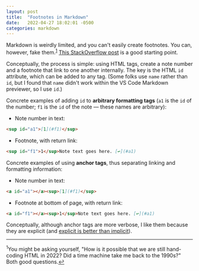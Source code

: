 ```yaml
---
layout: post
title:  "Footnotes in Markdown"
date:   2022-04-27 18:02:01 -0500
categories: markdown
---
```

Markdown is weirdly limited, and you can't easily create footnotes. You can, however, fake them.<a id="a1"></a><sup>[1](#f1)</sup> [This StackOverflow post](https://stackoverflow.com/questions/25579868/how-to-add-footnotes-to-github-flavoured-markdown) is a good starting point.

Conceptually, the process is simple: using HTML tags, create a note number and a footnote that link to one another internally. The key is the HTML `id` attribute, which can be added to any tag. (Some folks use `name` rather than `id`, but I found that `name` didn't work within the VS Code Markdown previewer, so I use `id`.)

Concrete examples of adding `id` to **arbitrary formatting tags** (`a1` is the `id` of the number; `f1` is the `id` of the note — these names are arbitrary):

- Note number in text:
```Markdown
<sup id="a1">[1](#f1)</sup>
```
- Footnote, with return link:
```Markdown
<sup id="f1">1</sup>Note text goes here. [↩](#a1)
```

Concrete examples of using **anchor tags**, thus separating linking and formatting information:

- Note number in text:
```Markdown
<a id="a1"></a><sup>[1](#f1)</sup>
```
- Footnote at bottom of page, with return link:
```Markdown
<a id="f1"></a><sup>1</sup>Note text goes here. [↩](#a1)
```

Conceptually, although anchor tags are more verbose, I like them because they are explicit (and [explicit is better than implicit](https://miguelgfierro.com/blog/2018/python-pro-tips-understanding-explicit-is-better-than-implicit/#:~:text=Explicit%20is%20better%20than%20implicit%20Being%20explicit%20means,not%20to%20hide%20the%20behavior%20of%20a%20function.)).

---
<a id="f1"></a><sup>1</sup>You might be asking yourself, "How is it possible that we are still hand-coding HTML in 2022? Did a time machine take me back to the 1990s?" Both good questions.[↩](#a1)
